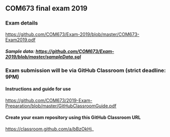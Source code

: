 ## COM673 final exam 2019

### Exam details
https://github.com/COM673/Exam-2019/blob/master/COM673-Exam2019.pdf

##### Sample data: https://github.com/COM673/Exam-2019/blob/master/sampleData.sql

### Exam submission will be via GitHub Classroom (strict deadline: 9PM)

#### Instructions and guide for use
https://github.com/COM673/2019-Exam-Preparation/blob/master/GitHubClassroomGuide.pdf

#### Create your exam repository using this GitHub Classroom URL
https://classroom.github.com/a/bBzOkHj_
